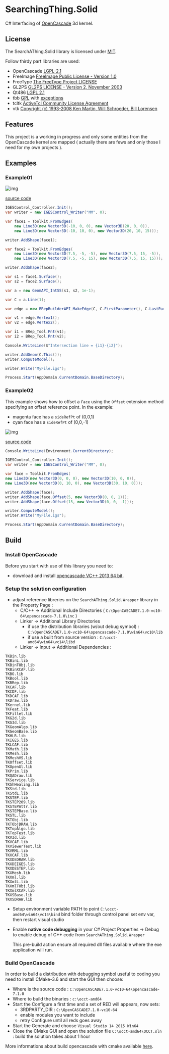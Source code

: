 # SearchingThing.Solid

C# Interfacing of [OpenCascade](http://www.opencascade.com/) 3d kernel.

## License

The SearchAThing.Solid library is licensed under [MIT](LICENSE.md).

Follow thirdy part libraries are used:

- OpenCascade [LGPL-2.1](LICENSE.Thirdy/OpenCascade)
- FreeImage [FreeImage Public License - Version 1.0](LICENSE.Thirdy/FreeImage/license-fi.txt)
- FreeType [The FreeType Project LICENSE](LICENSE.Thirdy/Freetype/FTL.TXT)
- GL2PS [GL2PS LICENSE - Version 2, November 2003](LICENSE.Thirdy/gl2ps/COPYING.GL2PS.txt)
- Qt486 [LGPL 2.1](LICENSE.Thirdy/Qt486/LICENSE.LGPL.txt)
- tbb [GPL](LICENSE.Thirdy/tbb/COPYING.txt) with [exceptions](https://www.threadingbuildingblocks.org/licensing)
- tcltk [ActiveTcl Community License Agreement](LICENSE.Thirdy/tcltk/license-at8.6-thread.terms.txt)
- vtk [Copyright (c) 1993-2008 Ken Martin, Will Schroeder, Bill Lorensen](LICENSE.Thirdy/vtk/Copyright.txt)

## Features

This project is a working in progress and only some entities from the OpenCascade kernel are mapped ( actually there are fews and only those I need for my own projects ).

## Examples

### Example01

![img](doc/images/warped_faces_intersection.PNG)

[source code](src/SearchAThing.Solid.Example01/Program.cs)

```csharp
IGESControl_Controller.Init();
var writer = new IGESControl_Writer("MM", 0);

var face1 = Toolkit.FromEdges(
    new Line3D(new Vector3D(-10, 0, 0), new Vector3D(20, 0, 0)),
    new Line3D(new Vector3D(-10, 10, 0), new Vector3D(20, 10, 15)));

writer.AddShape(face1);

var face2 = Toolkit.FromEdges(
    new Line3D(new Vector3D(7.5, -5, -5), new Vector3D(7.5, 15, -5)),
    new Line3D(new Vector3D(7.5, -5, 15), new Vector3D(7.5, 15, 15)));

writer.AddShape(face2);

var s1 = face1.Surface();
var s2 = face2.Surface();

var a = new GeomAPI_IntSS(s1, s2, 1e-1);

var C = a.Line(1);

var edge = new BRepBuilderAPI_MakeEdge(C, C.FirstParameter(), C.LastParameter());

var v1 = edge.Vertex1();
var v2 = edge.Vertex2();

var i1 = BRep_Tool.Pnt(v1);
var i2 = BRep_Tool.Pnt(v2);

Console.WriteLine($"Intersection line = {i1}-{i2}");

writer.AddGeom(C.This());
writer.ComputeModel();

writer.Write("MyFile.igs");

Process.Start(AppDomain.CurrentDomain.BaseDirectory);
```

### Example02

This example shows how to offset a `Face` using the `Offset` extension method specifying an offset reference point. In the example:
- magenta face has a `sideRefPt` of (0,0,1)
- cyan face has a `sideRefPt` of (0,0,-1)

![img](doc/images/Example02-offset.PNG)

[source code](src/SearchAThing.Solid.Example02/Program.cs)

```csharp
Console.WriteLine(Environment.CurrentDirectory);

IGESControl_Controller.Init();
var writer = new IGESControl_Writer("MM", 0);

var face = Toolkit.FromEdges(
new Line3D(new Vector3D(0, 0, 0), new Vector3D(10, 0, 0)),
new Line3D(new Vector3D(0, 10, 0), new Vector3D(30, 10, 0)));

writer.AddShape(face);
writer.AddShape(face.Offset(5, new Vector3D(0, 0, 1)));
writer.AddShape(face.Offset(15, new Vector3D(0, 0, -1)));

writer.ComputeModel();
writer.Write("MyFile.igs");

Process.Start(AppDomain.CurrentDomain.BaseDirectory);
```

## Build

### Install OpenCascade

Before you start with use of this library you need to:
- download and install [opencascade VC++ 2013 64 bit](http://www.opencascade.com/content/latest-release).

### Setup the solution configuration
- adjust reference libreries on the `SearchAThing.Solid.Wrapper` library in the Property Page :
    - C/C++ -> Additional Include Directories ( `C:\OpenCASCADE7.1.0-vc10-64\opencascade-7.1.0\inc` )
    - Linker -> Additional Library Directories
        - if use the distribution libraries (w/out debug symbol) : `C:\OpenCASCADE7.1.0-vc10-64\opencascade-7.1.0\win64\vc10\lib`
        - if use a built from source version : `C:\occt-amd64\win64\vc14\libd`
    - Linker -> Input -> Additional Dependencies :
    
```
TKBin.lib
TKBinL.lib
TKBinTObj.lib
TKBinXCAF.lib
TKBO.lib
TKBool.lib
TKBRep.lib
TKCAF.lib
TKCDF.lib
TKDCAF.lib
TKDraw.lib
TKernel.lib
TKFeat.lib
TKFillet.lib
TKG2d.lib
TKG3d.lib
TKGeomAlgo.lib
TKGeomBase.lib
TKHLR.lib
TKIGES.lib
TKLCAF.lib
TKMath.lib
TKMesh.lib
TKMeshVS.lib
TKOffset.lib
TKOpenGl.lib
TKPrim.lib
TKQADraw.lib
TKService.lib
TKShHealing.lib
TKStd.lib
TKStdL.lib
TKSTEP.lib
TKSTEP209.lib
TKSTEPAttr.lib
TKSTEPBase.lib
TKSTL.lib
TKTObj.lib
TKTObjDRAW.lib
TKTopAlgo.lib
TKTopTest.lib
TKV3d.lib
TKVCAF.lib
TKViewerTest.lib
TKVRML.lib
TKXCAF.lib
TKXDEDRAW.lib
TKXDEIGES.lib
TKXDESTEP.lib
TKXMesh.lib
TKXml.lib
TKXmlL.lib
TKXmlTObj.lib
TKXmlXCAF.lib
TKXSBase.lib
TKXSDRAW.lib
```

- Setup environment variable PATH to point `C:\occt-amd64\win64\vc14\bind` bind folder through control panel set env var, then restart visual studio

- Enable **native code debugging** in your C# Project Properties -> Debug to enable debug of C++ code from `SearchAThing.Solid.Wrapper`

    This pre-build action ensure all required dll files available where the exe application will run.

### Build OpenCascade

In order to build a distribution with debugging symbol useful to coding you need to install CMake-3.6 and start the GUI then choose:

- Where is the source code : `C:\OpenCASCADE7.1.0-vc10-64\opencascade-7.1.0`
- Where to build the binaries : `c:\occt-amd64`
- Start the Configure a first time and a set of RED will appears, now sets:
    - 3RDPARTY_DIR : `C:\OpenCASCADE7.1.0-vc10-64`
    - enable modules you want to include
    - retry Configure until all reds goes away
- Start the Generate and choose `Visual Studio 14 2015 Win64`
- Close the CMake GUI and open the solution file `C:\occt-amd64\OCCT.sln` : build the solution takes about 1 hour

More informations about build opencascade with cmake available [here](http://dev.opencascade.org/doc/overview/html/occt_dev_guides__building_cmake.html).
